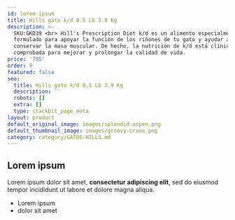 ```yaml
---
id: lorem-ipsum
title: Hills gato k/d 8.5 Lb 3.9 Kg
description: >-
  SKU:GKD39 <br> Hill's Prescription Diet k/d es un alimento especialmente
  formulado para apoyar la función de los riñones de tu gato y ayudar a
  conservar la masa muscular. De hecho, la nutrición de k/d está clínicamente
  comprobada para mejorar y prolongar la calidad de vida. 
price: '795'
order: 0
featured: false
seo:
  title: Hills gato k/d 8.5 Lb 3.9 Kg
  description: ''
  robots: []
  extra: []
  type: stackbit_page_meta
layout: product
default_original_image: images/splendid-aspen.png
default_thumbnail_image: images/groovy-crane.png
category: category/GATOS-HILLS.md
---
```

## Lorem ipsum

Lorem ipsum dolor sit amet, **consectetur adipiscing elit**, sed do eiusmod tempor incididunt ut labore et dolore magna aliqua.

- Lorem ipsum
- dolor sit amet
